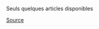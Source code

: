Seuls quelques articles disponibles

[Source](https://www.decathlon.be/fr/p/velo-tout-chemin-riverside-120-enjambement-bas-bleu-petrole/_/R-p-323601)